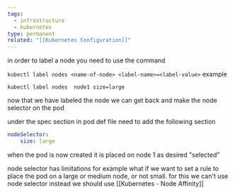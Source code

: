 ```yaml
---
tags:
  - infrastructure
  - kubernetes
type: permanent
related: "[[Kubernetes Configuration]]"
---
```

in order to label a node you need to use the command 

`kubectl label nodes <name-of-node> <label-name>=<label-value>`
example 

`kubectl label nodes  node1 size=large`


now that we have labeled the node we can get back and make the node selector on the pod 

under the spec section in pod def file need to add the following section 

```Yaml 
nodeSelector: 
	size: large
```

when the pod is now created it is placed on node 1 as desired "selected"

node selector has limitations 
for example what if we want to set a rule to place the pod on a large or medium node, or not small. for this we can't use node selector instead we should use [[Kubernetes - Node Affinity]] 
